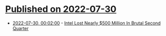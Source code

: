 # [Published on 2022-07-30](index.md)

* [2022-07-30, 00:02:00](https://slashdot.org/story/22/07/29/1941242/intel-lost-nearly-500-million-in-brutal-second-quarter?utm_source=rss1.0mainlinkanon&utm_medium=feed) - [Intel Lost Nearly $500 Million In Brutal Second Quarter](https://slashdot.org/story/22/07/29/1941242/intel-lost-nearly-500-million-in-brutal-second-quarter?utm_source=rss1.0mainlinkanon&utm_medium=feed)
